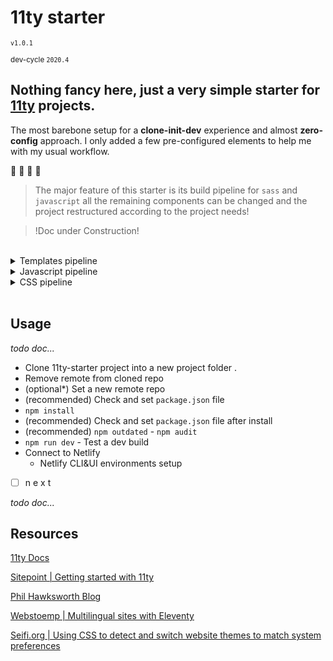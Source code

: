# 11ty starter  
<small>`v1.0.1`</small>

<small>dev-cycle `2020.4`</small>

## Nothing fancy here, just a very simple starter for [11ty](https://www.11ty.dev/) projects.

The most barebone setup for a **clone-init-dev** experience and almost **zero-config** approach.
I only added a few pre-configured elements to help me with my usual workflow.

:construction: :construction: :construction: :construction:

>The major feature of this starter is its build pipeline for `sass` and `javascript` all the remaining components can be changed and the project restructured according to the project needs!

> !Doc under Construction!

<br/>

<details>
<summary>Templates pipeline</summary>

## Templates
[11ty](https://www.11ty.dev/docs/templates/) is super-flexible and supports several templates engines. Every project can be structured based on projects needs and current mood!! :)

Example of `nunjucks` templates logics useful to handle multilanguage websites.

```njk
---
permalink: "{% if locale %}{{ locale }}/{% endif %}index.html"
---

{% extends "layouts/page.njk" %}

{% if locale %}
    {% set metaTitle = site[locale].metaTitle %}
    {% set metaDescription = site[locale].metaDescription %}
    {% set metaImage = site[locale].metaImage %}
{% else %}
    {% set metaTitle = site["en"].metaTitle %}
    {% set metaDescription = site["en"].metaDescription %}
    {% set metaImage = site["en"].metaImage %}
{% endif %}

{% block content %}
    {{ content | safe }}
{% endblock %}
```

_todo doc..._
</details>

<details>
<summary>Javascript pipeline</summary>

## Javascript pipeline 
Modular approach. All modules bundled and minified at build time using:

<small><-package.json-></small>
```sh
"rollup": "^2.36.1",
"rollup-plugin-terser": "^7.0.2",
```
The pipeline is taken from a very interesting article by [Craig Buckler](https://www.sitepoint.com/author/craig-buckler) on Sitepoint > [ Getting Started with 11ty](https://www.sitepoint.com/getting-started-with-eleventy/)

> Client-side JavaScript could be handled with a    **transform**, but **JavaScript** templates named <something>.`11ty.js` are also an option because they’re automatically processed by **Eleventy**. The example code provides **ES6** scripts to implement simple *dark/light* theme switching. **Rollup.js** is used to bundle all modules referenced by `main.js` into a single file and perform tree-shaking to remove any unused functions. The `terser` plugin then minifies the resulting code.


### JS Module | Example
`src/assets/js/modules/dom.js`

`src/assets/js/modules/theme.js`

`src/assets/js/javascript.11ty.js`

`src/assets/js/main.js`

_todo doc..._
</details>

<details>
<summary>CSS pipeline</summary>

## CSS pipeline | sass/scss 
_todo doc..._
### Vendors
[Bulma](https://bulma.io/)

Bulma is my favourite CSS framework when I decide to use one but it's not included by default.

How to have Bulma ready to go ?

> `npm i --save-dev bulma@latest`

Now **open** the `src/assets/sass/_vendors.scss` file and un-comment the first line.
```sh
// @import "~bulma/bulma"; // uncomment this line to import Bulma from npm package
```
Then **open** the`src/assets/sass/main.scss` file and uncomment the line that imports **vendors**.
```sh
@import "mediaqueries";
@import "typography";
@import "variables";
@import "resets";
// @import "vendors"; // uncomment to import 3rd party css frameworks/libraries
@import "design";
```
> t i l >
If we want to override Bulma variables it must be done before importing Bulma!!

Now we can use [Bulma](https://bulma.io/) in our design.

> t i l >
Here we are importing Bulma as a whole. With a different approach we could import selectivily only the modules that we are oing to use! <small>[Read more here](https://bulma.io/documentation/customize/with-webpack/)</small>.
</details>
<br/>

## Usage 
_todo doc..._

- Clone 11ty-starter project into a new project folder .
- Remove remote from cloned repo
- (optional*) Set a new remote repo
- (recommended) Check and set `package.json` file
- `npm install`
- (recommended) Check and set `package.json` file  after install
- (recommended) `npm outdated` - `npm audit`
- `npm run dev` - Test a dev build
- Connect to Netlify
    - Netlify CLI&UI environments setup
-  [ ] n e x t

_todo doc..._

## Resources
[11ty Docs](https://www.11ty.dev/docs/)

[Sitepoint | Getting started with 11ty](https://www.sitepoint.com/getting-started-with-eleventy/)

[Phil Hawksworth Blog](https://www.hawksworx.com/blog)

[Webstoemp  | Multilingual sites with Eleventy](https://www.webstoemp.com/blog/multilingual-sites-eleventy/)

[Seifi.org | Using CSS to detect and switch website themes to match system preferences](https://seifi.org/css/prefers-color-scheme.html)
